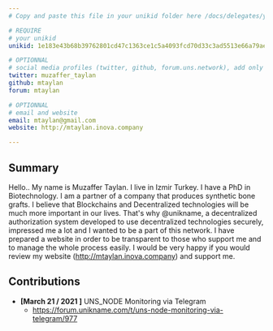 ```yaml
---
# Copy and paste this file in your unikid folder here /docs/delegates/your_unikid/ and rename it README.md

# REQUIRE
# your unikid
unikid: 1e183e43b68b39762801cd47c1363ce1c5a4093fcd70d33c3ad5513e66a79ae8

# OPTIONNAL
# social media profiles (twitter, github, forum.uns.network), add only your username 
twitter: muzaffer_taylan
github: mtaylan
forum: mtaylan

# OPTIONNAL
# email and website
email: mtaylan@gmail.com
website: http://mtaylan.inova.company

---
```


## Summary
Hello.. My name is Muzaffer Taylan. I live in Izmir Turkey. I have a PhD in Biotechnology. I am a partner of a company that produces synthetic bone grafts.
I believe that Blockchains and Decentralized technologies will be much more important in our lives. That's why @unikname, a decentralized authorization system 
developed to use decentralized technologies securely, impressed me a lot and I wanted to be a part of this network.
I have prepared a website in order to be transparent to those who support me and to manage the whole process easily.
I would be very happy if you would review my website (http://mtaylan.inova.company) and support me.

## Contributions
<!-- detail your contributions -->
- **[March 21 / 2021 ]** UNS_NODE Monitoring via Telegram
    * https://forum.unikname.com/t/uns-node-monitoring-via-telegram/977
